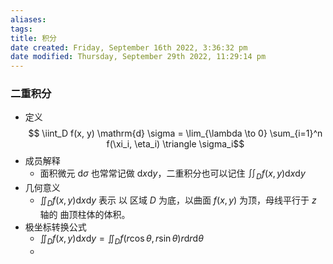 ```yaml
---
aliases: 
tags: 
title: 积分
date created: Friday, September 16th 2022, 3:36:32 pm
date modified: Thursday, September 29th 2022, 11:29:14 pm
---
```


### 二重积分
- 定义
$$ \iint_D f(x, y) \mathrm{d} \sigma = \lim_{\lambda \to 0} \sum_{i=1}^n f(\xi_i, \eta_i) \triangle \sigma_i$$
- 成员解释
	- 面积微元 $\mathrm{d} \sigma$ 也常常记做 $\mathrm{d}x \mathrm{d}y$，二重积分也可以记住 $\iint_D f(x, y) \mathrm{d}x \mathrm{d}y$
- 几何意义
	- $\iint_D f(x, y) \mathrm{d}x \mathrm{d}y$ 表示 以 区域 $D$ 为底，以曲面 $f(x, y)$ 为顶，母线平行于 $z$ 轴的 曲顶柱体的体积。
- 极坐标转换公式
	- $\iint_D f(x, y) \mathrm{d}x \mathrm{d}y = \iint_D f(r \cos \theta, r \sin \theta) r \mathrm{d} r \mathrm{d} \theta$
	- 
